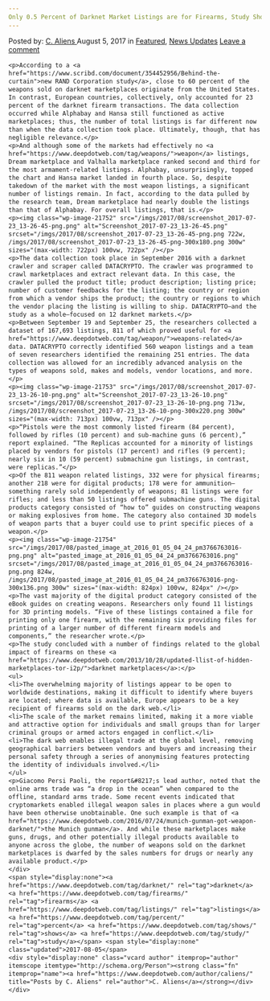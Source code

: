 ```yaml
---
Only 0.5 Percent of Darknet Market Listings are for Firearms, Study Shows
---
```

<article class="post-listing post-21747 post type-post status-publish format-standard has-post-thumbnail hentry  tag-darknet tag-firearms tag-listings tag-percent tag-shows tag-study">
    <div class="post-inner">
        <span>Posted by: <a href="https://www.deepdotweb.com/author/caliens/" title="">C. Aliens </a></span>
    <span>August 5, 2017</span>
    <span>in <a href="https://www.deepdotweb.com/category/deepdot-news/" rel="category tag">Featured</a>, <a href="https://www.deepdotweb.com/category/news-updates/" rel="category tag">News Updates</a></span>
    <span><a href="https://www.deepdotweb.com/2017/08/05/0-5-percent-darknet-market-listings-firearms-study-shows/#respond">Leave a comment</a></span>
    </p>
    <div class="clear"></div>
    
    <p>According to a <a href="https://www.scribd.com/document/354452956/Behind-the-curtain">new RAND Corporation study</a>, close to 60 percent of the weapons sold on darknet marketplaces originate from the United States. In contrast, European countries, collectively, only accounted for 23 percent of the darknet firearm transactions. The data collection occurred while Alphabay and Hansa still functioned as active marketplaces; thus, the number of total listings is far different now than when the data collection took place. Ultimately, though, that has negligible relevance.</p>
    <p>And although some of the markets had effectively no <a href="https://www.deepdotweb.com/tag/weapons/">weapon</a> listings, Dream marketplace and Valhalla marketplace ranked second and third for the most armament-related listings. Alphabay, unsurprisingly, topped the chart and Hansa market landed in fourth place. So, despite takedown of the market with the most weapon listings, a significant number of listings remain. In fact, according to the data pulled by the research team, Dream marketplace had nearly double the listings than that of Alphabay. For overall listings, that is.</p>
    <p><img class="wp-image-21752" src="/imgs/2017/08/screenshot_2017-07-23_13-26-45-png.png" alt="Screenshot_2017-07-23_13-26-45.png" srcset="/imgs/2017/08/screenshot_2017-07-23_13-26-45-png.png 722w, /imgs/2017/08/screenshot_2017-07-23_13-26-45-png-300x180.png 300w" sizes="(max-width: 722px) 100vw, 722px" /></p>
    <p>The data collection took place in September 2016 with a darknet crawler and scraper called DATACRYPTO. The crawler was programmed to crawl marketplaces and extract relevant data. In this case, the crawler pulled the product title; product description; listing price; number of customer feedbacks for the listing; the country or region from which a vendor ships the product; the country or regions to which the vendor placing the listing is willing to ship. DATACRYPTO—and the study as a whole—focused on 12 darknet markets.</p>
    <p>Between September 19 and September 25, the researchers collected a dataset of 167,693 listings, 811 of which proved useful for <a href="https://www.deepdotweb.com/tag/weapon/">weapons-related</a> data. DATACRYPTO correctly identified 560 weapon listings and a team of seven researchers identified the remaining 251 entries. The data collection was allowed for an incredibly advanced analysis on the types of weapons sold, makes and models, vendor locations, and more.</p>
    <p><img class="wp-image-21753" src="/imgs/2017/08/screenshot_2017-07-23_13-26-10-png.png" alt="Screenshot_2017-07-23_13-26-10.png" srcset="/imgs/2017/08/screenshot_2017-07-23_13-26-10-png.png 713w, /imgs/2017/08/screenshot_2017-07-23_13-26-10-png-300x220.png 300w" sizes="(max-width: 713px) 100vw, 713px" /></p>
    <p>“Pistols were the most commonly listed firearm (84 percent), followed by rifles (10 percent) and sub-machine guns (6 percent),” report explained. “The Replicas accounted for a minority of listings placed by vendors for pistols (17 percent) and rifles (9 percent); nearly six in 10 (59 percent) submachine gun listings, in contrast, were replicas.”</p>
    <p>Of the 811 weapon related listings, 332 were for physical firearms; another 218 were for digital products; 178 were for ammunition—something rarely sold independently of weapons; 81 listings were for rifles; and less than 50 listings offered submachine guns. The digital products category consisted of “how to” guides on constructing weapons or making explosives from home. The category also contained 3D models of weapon parts that a buyer could use to print specific pieces of a weapon.</p>
    <p><img class="wp-image-21754" src="/imgs/2017/08/pasted_image_at_2016_01_05_04_24_pm3766763016-png.png" alt="pasted_image_at_2016_01_05_04_24_pm3766763016.png" srcset="/imgs/2017/08/pasted_image_at_2016_01_05_04_24_pm3766763016-png.png 824w, /imgs/2017/08/pasted_image_at_2016_01_05_04_24_pm3766763016-png-300x136.png 300w" sizes="(max-width: 824px) 100vw, 824px" /></p>
    <p>The vast majority of the digital product category consisted of the eBook guides on creating weapons. Researchers only found 11 listings for 3D printing models. “Five of these listings contained a file for printing only one firearm, with the remaining six providing files for printing of a larger number of different firearm models and components,” the researcher wrote.</p>
    <p>The study concluded with a number of findings related to the global impact of firearms on these <a href="https://www.deepdotweb.com/2013/10/28/updated-llist-of-hidden-marketplaces-tor-i2p/">darknet marketplaces</a>:</p>
    <ul>
    <li>The overwhelming majority of listings appear to be open to worldwide destinations, making it difficult to identify where buyers are located; where data is available, Europe appears to be a key recipient of firearms sold on the dark web.</li>
    <li>The scale of the market remains limited, making it a more viable and attractive option for individuals and small groups than for larger criminal groups or armed actors engaged in conflict.</li>
    <li>The dark web enables illegal trade at the global level, removing geographical barriers between vendors and buyers and increasing their personal safety through a series of anonymising features protecting the identity of individuals involved.</li>
    </ul>
    <p>Giacomo Persi Paoli, the report&#8217;s lead author, noted that the online arms trade was “a drop in the ocean” when compared to the offline, standard arms trade. Some recent events indicated that cryptomarkets enabled illegal weapon sales in places where a gun would have been otherwise unobtainable. One such example is that of <a href="https://www.deepdotweb.com/2016/07/24/munich-gunman-got-weapon-darknet/">the Munich gunman</a>. And while these marketplaces make guns, drugs, and other potentially illegal products available to anyone across the globe, the number of weapons sold on the darknet marketplaces is dwarfed by the sales numbers for drugs or nearly any available product.</p>
    </div>
    <span style="display:none"><a href="https://www.deepdotweb.com/tag/darknet/" rel="tag">darknet</a> <a href="https://www.deepdotweb.com/tag/firearms/" rel="tag">firearms</a> <a href="https://www.deepdotweb.com/tag/listings/" rel="tag">listings</a> <a href="https://www.deepdotweb.com/tag/percent/" rel="tag">percent</a> <a href="https://www.deepdotweb.com/tag/shows/" rel="tag">shows</a> <a href="https://www.deepdotweb.com/tag/study/" rel="tag">study</a></span> <span style="display:none" class="updated">2017-08-05</span>
    <div style="display:none" class="vcard author" itemprop="author" itemscope itemtype="http://schema.org/Person"><strong class="fn" itemprop="name"><a href="https://www.deepdotweb.com/author/caliens/" title="Posts by C. Aliens" rel="author">C. Aliens</a></strong></div>
    </div>
</article>

